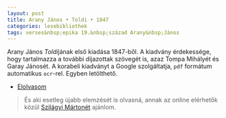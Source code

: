 ```yaml
---
layout: post
title: Arany János • Toldi • 1847
categories: lesebibliothek
tags: verses&nbsp;epika 19.&nbsp;század Arany&nbsp;János
---
```

Arany János *Toldi*jának első kiadása 1847-ből. A kiadvány érdekessége, hogy tartalmazza a további díjazottak szövegét is, azaz Tompa Mihályét és Garay Jánosét. A korabeli kiadványt a Google szolgáltatja, `pdf` formátum automatikus `ocr`-rel. Egyben letölthető.

- [Elolvasom](http://books.google.hu/books?id=kbc9AAAAYAAJ&printsec=frontcover&hl=hu#v=onepage&q&f=false)

> És aki esetleg újabb elemzését is olvasná, annak az online elérhetők közül [Szilágyi Mártonét](http://villanyspenot.hu/?p=szoveg&n=12237) ajánlom.
